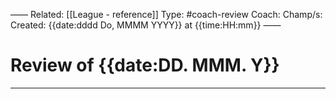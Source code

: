 ——
Related: [[League - reference]]
Type: #coach-review
Coach: 
Champ/s:
Created: {{date:dddd Do, MMMM YYYY}} at {{time:HH:mm}}
——
# Review of {{date:DD. MMM. Y}}
---
